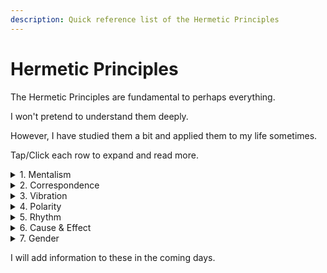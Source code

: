 ```yaml
---
description: Quick reference list of the Hermetic Principles
---
```


# Hermetic Principles

The Hermetic Principles are fundamental to perhaps everything.

I won't pretend to understand them deeply.

However, I have studied them a bit and applied them to my life sometimes.

Tap/Click each row to expand and read more.

<details>

<summary>1. Mentalism</summary>



</details>

<details>

<summary>2. Correspondence</summary>



</details>

<details>

<summary>3. Vibration</summary>



</details>

<details>

<summary>4. Polarity</summary>



</details>

<details>

<summary>5. Rhythm</summary>



</details>

<details>

<summary>6. Cause &#x26; Effect</summary>



</details>

<details>

<summary>7. Gender</summary>

_Note that this does not demand a binary realisation of gender._



</details>

I will add information to these in the coming days.
